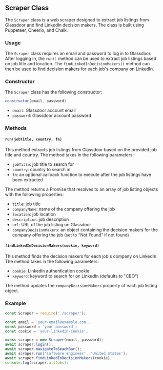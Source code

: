 ## Scraper Class

The `Scraper` class is a web scraper designed to extract job listings from Glassdoor and find LinkedIn decision makers. The class is built using Puppeteer, Cheerio, and Chalk. 

### Usage

The `Scraper` class requires an email and password to log in to Glassdoor. After logging in, the `run()` method can be used to extract job listings based on job title and location. The `findLinkedInDecisionMakers()` method can then be used to find decision makers for each job's company on LinkedIn. 

### Constructor

The `Scraper` class has the following constructor:

```javascript
constructor(email, password)
```

- `email`: Glassdoor account email
- `password`: Glassdoor account password

### Methods

#### `run(jobTitle, country, fn)`

This method extracts job listings from Glassdoor based on the provided job title and country. The method takes in the following parameters:

- `jobTitle`: job title to search for
- `country`: country to search in
- `fn`: an optional callback function to execute after the job listings have been extracted

The method returns a Promise that resolves to an array of job listing objects with the following properties:

- `title`: job title
- `companyName`: name of the company offering the job
- `location`: job location
- `description`: job description
- `url`: URL of the job listing on Glassdoor
- `companyDecisionMakers`: an object containing the decision makers for the company offering the job (set to "Not Found" if not found)

#### `findLinkedInDecisionMakers(cookie, keyword)`

This method finds the decision makers for each job's company on LinkedIn. The method takes in the following parameters:

- `cookie`: LinkedIn authentication cookie
- `keyword`: keyword to search for on LinkedIn (defaults to "CEO")

The method updates the `companyDecisionMakers` property of each job listing object.

### Example

```javascript
const Scraper = require('./scraper');

const email = 'your-email@example.com';
const password = 'your-password';
const cookie = 'your-linkedin-cookie';

const scraper = new Scraper(email, password);
await scraper.login();
await scraper.navigateToSeachBar();
await scraper.run('software engineer', 'United States');
await scraper.findLinkedInDecisionMakers(cookie);
console.log(scraper.allJobs);
```